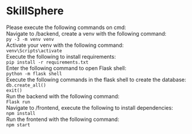 # SkillSphere
Please execute the following commands on cmd: \
Navigate to /backend, create a venv with the following command:\
`py -3 -m venv venv`\
Activate your venv with the following command:\
`venv\Scripts\activate`\
Execute the following to install requirements:\
`pip install -r requirements.txt`\
Enter the following command to open Flask shell:\
`python -m flask shell`\
Execute the following commands in the flask shell to create the database:\
`db.create_all()`\
`exit()`\
Run the backend with the following command:\
`Flask run`\
Navigate to /frontend, execute the following to install dependencies:\
`npm install`\
Run the frontend with the following command:\
`npm start`
